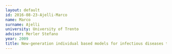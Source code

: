 ```yaml
---
layout: default 
id: 2016-08-23-Ajelli-Marco
name: Marco
surname: Ajelli
university: University of Trento
advisor: Merler Stefano
year: 2009
title: New-generation individual based models for infectious diseases transmission
---
```

